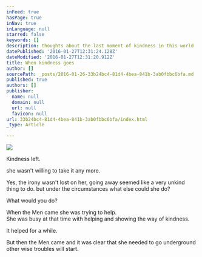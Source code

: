 ```yaml
---
inFeed: true
hasPage: true
inNav: true
inLanguage: null
starred: false
keywords: []
description: thoughts about the last moment of kindness in this world
datePublished: '2016-01-27T12:31:24.128Z'
dateModified: '2016-01-27T12:31:20.912Z'
title: When kindness goes
author: []
sourcePath: _posts/2016-01-26-33b24bc4-81d4-4bea-841b-3ab0fbbc6bfa.md
published: true
authors: []
publisher:
  name: null
  domain: null
  url: null
  favicon: null
url: 33b24bc4-81d4-4bea-841b-3ab0fbbc6bfa/index.html
_type: Article

---
```

![](https://the-grid-user-content.s3-us-west-2.amazonaws.com/9bad9d46-e860-489d-9aad-736b853664da.jpg)

Kindness left.

she wasn't willing to take it any more.

Yes, the irony wasn't lost on her, going away seemed like a very unkind thing to do. but under the circumstances what else could she do?

What would you do?

When the Men came she was trying to help.   
She was busy at that time with helping and showing the way of kindness.

It helped for a while. 

But then the Men came and it was clear that she needed to go underground other wise troubles will start.